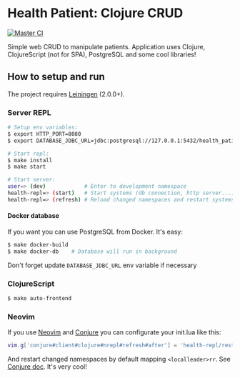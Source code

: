 # Health Patient: Clojure CRUD

[![Master CI](https://github.com/Seryiza/health-patient/actions/workflows/master-ci.yml/badge.svg)](https://github.com/Seryiza/health-patient/actions/workflows/master-ci.yml)

Simple web CRUD to manipulate patients. Application uses Clojure, ClojureScript (not for SPA), PostgreSQL and some cool libraries!

## How to setup and run
The project requires [Leiningen](https://leiningen.org/) (2.0.0+).

### Server REPL
```sh
# Setup env variables:
$ export HTTP_PORT=8080
$ export DATABASE_JDBC_URL=jdbc:postgresql://127.0.0.1:5432/health_patient?user=postgres&password=pass&stringtype=unspecified

# Start repl:
$ make install
$ make start

# Start server:
user=> (dev)            # Enter to development namespace
health-repl=> (start)   # Start systems (db connection, http server...)
health-repl=> (refresh) # Reload changed namespaces and restart systems
```

#### Docker database
If you want you can use PostgreSQL from Docker. It's easy:

```sh
$ make docker-build
$ make docker-db    # Database will run in background
```

Don't forget update `DATABASE_JDBC_URL` env variable if necessary

### ClojureScript
```sh
$ make auto-frontend
```

### Neovim
If you use [Neovim](https://neovim.io/) and [Conjure](https://github.com/Olical/conjure) you can configurate your init.lua like this:

```lua
vim.g['conjure#client#clojure#nrepl#refresh#after'] = 'health-repl/restart'
```

And restart changed namespaces by default mapping `<localleader>rr`. See [Conjure doc](https://github.com/Olical/conjure/blob/master/doc/conjure-client-clojure-nrepl.txt). It's very cool!
